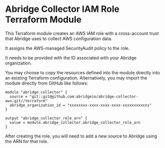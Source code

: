 # Abridge Collector IAM Role Terraform Module

This Terraform module creates an AWS IAM role with a cross-account trust
that Abridge uses to collect AWS configuration data.

It assigns the AWS-managed SecurityAudit policy to the role.

It needs to be provided with the ID associated with your Abridge organization.

You may choose to copy the resources defined into the module directly into
an existing Terraform configuration. Alternatively, you may import the module
directly from GitHub like follows:

    module "abridge_collector" {
      source = "git::git@github.com:abridgeio/abridge-collector-aws.git//terraform"
      abridge_organization_id = "xxxxxxxx-xxxx-xxxx-xxxx-xxxxxxxxxxxx"
    }

    output "abridge_collector_role_arn" {
      value = module.abridge_collector.abridge_collector_role_arn
    }


After creating the role, you will need to add a new source to Abridge using
the ARN for that role.
